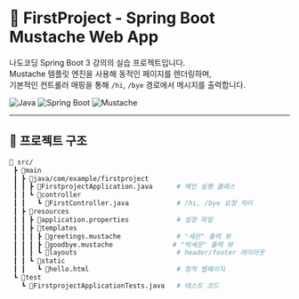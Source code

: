 # 🎉 FirstProject - Spring Boot Mustache Web App

나도코딩 Spring Boot 3 강의의 실습 프로젝트입니다.  
Mustache 템플릿 엔진을 사용해 동적인 페이지를 렌더링하며,  
기본적인 컨트롤러 매핑을 통해 `/hi`, `/bye` 경로에서 메시지를 출력합니다.

![Java](https://img.shields.io/badge/Java-17-blue?style=flat-square)
![Spring Boot](https://img.shields.io/badge/Spring%20Boot-3.4.4-brightgreen?style=flat-square)
![Mustache](https://img.shields.io/badge/Mustache-Template-yellow?style=flat-square)

---

## 🧩 프로젝트 구조

```bash
📁 src/
 ┣ 📂main
 ┃ ┣ 📂java/com/example/firstproject
 ┃ ┃ ┣ 📄FirstprojectApplication.java      # 메인 실행 클래스
 ┃ ┃ ┗ 📂controller
 ┃ ┃   ┗ 📄FirstController.java            # /hi, /bye 요청 처리
 ┃ ┣ 📂resources
 ┃ ┃ ┣ 📄application.properties            # 설정 파일
 ┃ ┃ ┣ 📂templates
 ┃ ┃ ┃ ┣ 📄greetings.mustache              # "세은" 출력 뷰
 ┃ ┃ ┃ ┣ 📄goodbye.mustache               # "박세은" 출력 뷰
 ┃ ┃ ┃ ┗ 📂layouts                         # header/footer 레이아웃
 ┃ ┃ ┗ 📂static
 ┃ ┃   ┗ 📄hello.html                      # 정적 웹페이지
 ┗ 📂test
   ┗ 📄FirstprojectApplicationTests.java   # 테스트 코드
